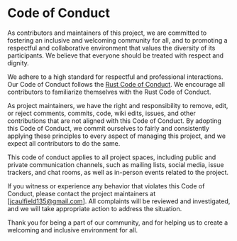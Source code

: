 # Code of Conduct
As contributors and maintainers of this project, we are committed to fostering an inclusive and welcoming community for all, and to promoting a respectful and collaborative environment that values the diversity of its participants. We believe that everyone should be treated with respect and dignity.

We adhere to a high standard for respectful and professional interactions. Our Code of Conduct follows the [Rust Code of Conduct](https://www.rust-lang.org/policies/code-of-conduct). We encourage all contributors to familiarize themselves with the Rust Code of Conduct.

As project maintainers, we have the right and responsibility to remove, edit, or reject comments, commits, code, wiki edits, issues, and other contributions that are not aligned with this Code of Conduct. By adopting this Code of Conduct, we commit ourselves to fairly and consistently applying these principles to every aspect of managing this project, and we expect all contributors to do the same.

This code of conduct applies to all project spaces, including public and private communication channels, such as mailing lists, social media, issue trackers, and chat rooms, as well as in-person events related to the project.

If you witness or experience any behavior that violates this Code of Conduct, please contact the project maintainers at [jcaulfield135@gmail.com]. All complaints will be reviewed and investigated, and we will take appropriate action to address the situation.

Thank you for being a part of our community, and for helping us to create a welcoming and inclusive environment for all.